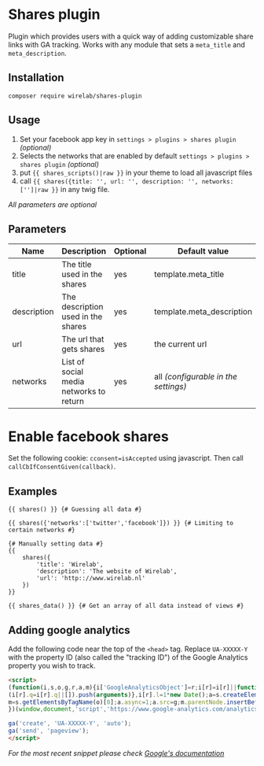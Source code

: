 # Shares plugin
Plugin which provides users with a quick way of adding customizable share links with GA tracking.
Works with any module that sets a `meta_title` and `meta_description`.

## Installation
`composer require wirelab/shares-plugin`

## Usage
1. Set your facebook app key in `settings > plugins > shares plugin` _(optional)_
2. Selects the networks that are enabled by default `settings > plugins > shares plugin` _(optional)_
3. put `{{ shares_scripts()|raw }}` in your theme to load all javascript files
4. call `{{ shares({title: '', url: '', description: '', networks: ['']|raw }}` in any twig file.

_All parameters are optional_

## Parameters
| Name | Description | Optional | Default value | Type |
|------|-------------|----------|---------------|------|
| title | The title used in the shares | yes | template.meta_title | String |
| description | The description used in the shares | yes | template.meta_description | String |
| url | The url that gets shares | yes | the current url | String |
| networks | List of social media networks to return | yes | all _(configurable in the settings)_ | Array |


# Enable facebook shares
Set the following cookie: `cconsent=isAccepted` using javascript. Then call `callCbIfConsentGiven(callback)`.

## Examples
```twig
{{ shares() }} {# Guessing all data #}

{{ shares({'networks':['twitter','facebook']}) }} {# Limiting to certain networks #}

{# Manually setting data #}
{{
	shares({
		'title': 'Wirelab',
		'description': 'The website of Wirelab',
		'url': 'http:://www.wirelab.nl'
	})
}}

{{ shares_data() }} {# Get an array of all data instead of views #}
```

## Adding google analytics
Add the following code near the top of the `<head>` tag. Replace `UA-XXXXX-Y` with the property ID (also called the "tracking ID") of the Google Analytics property you wish to track.
```html
<script>
(function(i,s,o,g,r,a,m){i['GoogleAnalyticsObject']=r;i[r]=i[r]||function(){
(i[r].q=i[r].q||[]).push(arguments)},i[r].l=1*new Date();a=s.createElement(o),
m=s.getElementsByTagName(o)[0];a.async=1;a.src=g;m.parentNode.insertBefore(a,m)
})(window,document,'script','https://www.google-analytics.com/analytics.js','ga');

ga('create', 'UA-XXXXX-Y', 'auto');
ga('send', 'pageview');
</script>
```
_For the most recent snippet please check [Google's documentation](https://developers.google.com/analytics/devguides/collection/analyticsjs/#the_javascript_tracking_snippet)_